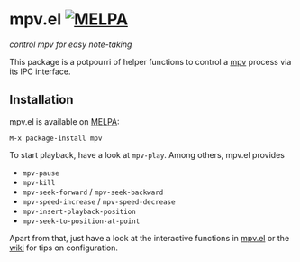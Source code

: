 # mpv.el [![MELPA](http://melpa.org/packages/mpv-badge.svg)](http://melpa.org/#/mpv)
*control mpv for easy note-taking*

This package is a potpourri of helper functions to control a [mpv][]
process via its IPC interface.

## Installation

mpv.el is available on [MELPA][]:

    M-x package-install mpv

To start playback, have a look at `mpv-play`.
Among others, mpv.el provides

- `mpv-pause`
- `mpv-kill`
- `mpv-seek-forward` / `mpv-seek-backward`
- `mpv-speed-increase` / `mpv-speed-decrease`
- `mpv-insert-playback-position`
- `mpv-seek-to-position-at-point`

Apart from that, just have a look at the interactive functions in
[mpv.el](mpv.el) or the [wiki][] for tips on configuration.

[mpv]: http://mpv.io/
[MELPA]: http://melpa.milkbox.net
[wiki]: https://github.com/kljohann/mpv.el/wiki

